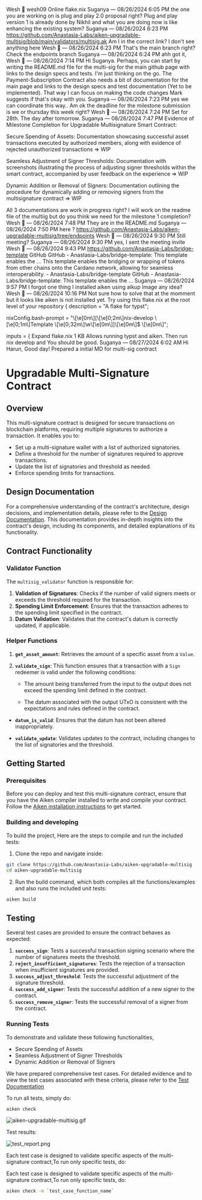 Wesh 🍄 wesh09 Online flake.nix Suganya — 08/26/2024 6:05 PM the one you are
working on is plug and play 2.0 proposal right? Plug and play version 1 is
already done by Nikhil and what you are doing now is like enhancing the existing
system? Suganya — 08/26/2024 6:23 PM
https://github.com/Anastasia-Labs/aiken-upgradable-multisig/blob/main/validators/multisig.ak
Am I in the correct link? I don't see anything here Wesh 🍄 — 08/26/2024 6:23 PM
That's the main branch right? Check the endpoints branch Suganya — 08/26/2024
6:24 PM ahh got it, Wesh 🍄 — 08/26/2024 7:14 PM Hi Suganya. Perhaps, you can
start by writing the README.md file for the multi-sig for the main github page
with links to the design specs and tests. I'm just thinking on the go. The
Payment-Subscription Contract also needs a bit of documentation for the main
page and links to the design specs and test documentation (Yet to be
implemented). That way I can focus on making the code changes Mark suggests if
that's okay with you. Suganya — 08/26/2024 7:23 PM yes we can coordinate this
way.. Am ok the deadline for the milestone submission is we or thursday this
week right? Wesh 🍄 — 08/26/2024 7:24 PM Set for 28th. The day after tomorrow.
Suganya — 08/26/2024 7:47 PM Evidence of Milestone Completion for Upgradable
Multisignature Smart Contract:

Secure Spending of Assets: Documentation showcasing successful asset
transactions executed by authorized members, along with evidence of rejected
unauthorized transactions => WIP

Seamless Adjustment of Signer Thresholds: Documentation with screenshots
illustrating the process of adjusting signer thresholds within the smart
contract, accompanied by user feedback on the experience => WIP

Dynamic Addition or Removal of Signers: Documentation outlining the procedure
for dynamically adding or removing signers from the multisignature contract =>
WIP

All 3 documentations are work in progress right? I will work on the readme file
of the multiig but do you think we need for the milestone 1 completion? Wesh 🍄
— 08/26/2024 7:48 PM They are in the README.md Suganya — 08/26/2024 7:50 PM here
? https://github.com/Anastasia-Labs/aiken-upgradable-multisig/tree/endpoints
Wesh 🍄 — 08/26/2024 9:30 PM Still meeting? Suganya — 08/26/2024 9:30 PM yes, I
sent the meeting invite Wesh 🍄 — 08/26/2024 9:43 PM
https://github.com/Anastasia-Labs/bridge-template GitHub GitHub -
Anastasia-Labs/bridge-template: This template enables the ... This template
enables the bridging or wrapping of tokens from other chains onto the Cardano
network, allowing for seamless interoperability. -
Anastasia-Labs/bridge-template GitHub - Anastasia-Labs/bridge-template: This
template enables the ... Suganya — 08/26/2024 9:57 PM I forgot one thing I
installed aiken using aikup Image any idea? Wesh 🍄 — 08/26/2024 10:16 PM Not
sure how to solve that at the momment but it looks like aiken is not installed
yet. Try using this flake.nix at the root level of your repository { description
= "A flake for typst";

nixConfig.bash-prompt = "\\[\\e[0m\\][\\[\\e[0;2m\\]nix-develop
\\[\\e[0;1m\\]Template \\[\\e[0;32m\\]\\w\\[\\e[0m\\]]\\[\\e[0m\\]$
\\[\\e[0m\\]";

inputs = { Expand flake.nix 1 KB Allows running typst and aiken. Then run nix
develop and You should be good. Suganya — 08/27/2024 6:02 AM Hi Harun, Good day!
Prepared a initial MD for multi-sig contract

# Upgradable Multi-Signature Contract

## Overview

This multi-signature contract is designed for secure transactions on blockchain
platforms, requiring multiple signatures to authorize a transaction. It enables
you to:

- Set up a multi-signature wallet with a list of authorized signatories.
- Define a threshold for the number of signatures required to approve
  transactions.
- Update the list of signatories and threshold as needed.
- Enforce spending limits for transactions.

## Design Documentation

For a comprehensive understanding of the contract's architecture, design
decisions, and implementation details, please refer to the
[Design Documentation](https://github.com/Anastasia-Labs/aiken-upgradable-multisig/blob/endpoints/docs/design-specs/upgradable-multi-sig.pdf).
This documentation provides in-depth insights into the contract's design,
including its components, and detailed explanations of its functionality.

## Contract Functionality

### Validator Function

The `multisig_validator` function is responsible for:

1. **Validation of Signatures**: Checks if the number of valid signers meets or
   exceeds the threshold required for the transaction.
2. **Spending Limit Enforcement**: Ensures that the transaction adheres to the
   spending limit specified in the contract.
3. **Datum Validation**: Validates that the contract's datum is correctly
   updated, if applicable.

### Helper Functions

1. **`get_asset_amount`**: Retrieves the amount of a specific asset from a
   `Value`.

2. **`validate_sign`**: This function ensures that a transaction with a `Sign`
   redeemer is valid under the following conditions:

   - The amount being transferred from the input to the output does not exceed
     the spending limit defined in the contract.

   - The datum associated with the output UTxO is consistent with the
     expectations and rules defined in the contract.

- **`datum_is_valid`**: Ensures that the datum has not been altered
  inappropriately.

- **`validate_update`**: Validates updates to the contract, including changes to
  the list of signatories and the threshold.

## Getting Started

### Prerequisites

Before you can deploy and test this multi-signature contract, ensure that you
have the Aiken compiler installed to write and compile your contract. Follow the
[Aiken installation instructions](https://aiken-lang.org/installation-instructions)
to get started.

### Building and developing

To build the project, Here are the steps to compile and run the included tests:

1. Clone the repo and navigate inside:

```bash
git clone https://github.com/Anastasia-Labs/aiken-upgradable-multisig
cd aiken-upgradable-multisig
```

2. Run the build command, which both compiles all the functions/examples and
   also runs the included unit tests:

```sh
aiken build
```

## Testing

Several test cases are provided to ensure the contract behaves as expected:

1. **`success_sign`**: Tests a successful transaction signing scenario where the
   number of signatures meets the threshold.
2. **`reject_insufficient_signatures`**: Tests the rejection of a transaction
   when insufficient signatures are provided.
3. **`success_adjust_threshold`**: Tests the successful adjustment of the
   signature threshold.
4. **`success_add_signer`**: Tests the successful addition of a new signer to
   the contract.
5. **`success_remove_signer`**: Tests the successful removal of a signer from
   the contract.

### Running Tests

To demonstrate and validate these following functionalities,

- Secure Spending of Assets
- Seamless Adjustment of Signer Thresholds
- Dynamic Addition or Removal of Signers

We have prepared comprehensive test cases. For detailed evidence and to view the
test cases associated with these criteria, please refer to the
[Test Documentation](https://github.com/Anastasia-Labs/aiken-upgradable-multisig/blob/endpoints/lib/upgradable-multisig/tests/README.md)

To run all tests, simply do:

```sh
aiken check
```

![aiken-upgradable-multisig.gif](/assets/images/aiken-upgradable-multisig.gif)

Test results:

![test_report.png](/assets/images/test_report.png)

Each test case is designed to validate specific aspects of the multi-signature
contract,To run only specific tests, do:

Each test case is designed to validate specific aspects of the multi-signature
contract,To run only specific tests, do:

```sh
aiken check -m `test_case_function_name`
```

